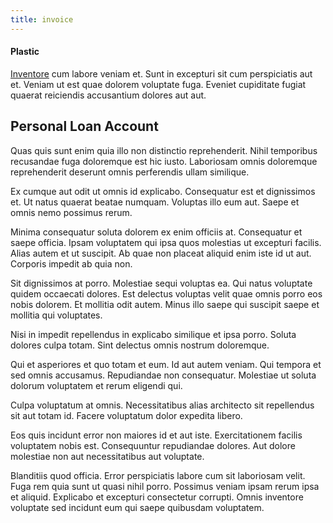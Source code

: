 ```yaml
---
title: invoice
---
```


#### Plastic

[Inventore](/facere/eaque/maryland.md) cum labore veniam et. Sunt in excepturi sit cum perspiciatis aut et. Veniam ut est quae dolorem voluptate fuga. Eveniet cupiditate fugiat quaerat reiciendis accusantium dolores aut aut.

## Personal Loan Account

Quas quis sunt enim quia illo non distinctio reprehenderit. Nihil temporibus recusandae fuga doloremque est hic iusto. Laboriosam omnis doloremque reprehenderit deserunt omnis perferendis ullam similique.

Ex cumque aut odit ut omnis id explicabo. Consequatur est et dignissimos et. Ut natus quaerat beatae numquam. Voluptas illo eum aut. Saepe et omnis nemo possimus rerum.

Minima consequatur soluta dolorem ex enim officiis at. Consequatur et saepe officia. Ipsam voluptatem qui ipsa quos molestias ut excepturi facilis. Alias autem et ut suscipit. Ab quae non placeat aliquid enim iste id ut aut. Corporis impedit ab quia non.

Sit dignissimos at porro. Molestiae sequi voluptas ea. Qui natus voluptate quidem occaecati dolores. Est delectus voluptas velit quae omnis porro eos nobis dolorem. Et mollitia odit autem. Minus illo saepe qui suscipit saepe et mollitia qui voluptates.

Nisi in impedit repellendus in explicabo similique et ipsa porro. Soluta dolores culpa totam. Sint delectus omnis nostrum doloremque.

Qui et asperiores et quo totam et eum. Id aut autem veniam. Qui tempora et sed omnis accusamus. Repudiandae non consequatur. Molestiae ut soluta dolorum voluptatem et rerum eligendi qui.

Culpa voluptatum at omnis. Necessitatibus alias architecto sit repellendus sit aut totam id. Facere voluptatum dolor expedita libero.

Eos quis incidunt error non maiores id et aut iste. Exercitationem facilis voluptatem nobis est. Consequuntur repudiandae dolores. Aut dolore molestiae non aut necessitatibus aut voluptate.

Blanditiis quod officia. Error perspiciatis labore cum sit laboriosam velit. Fuga rem quia sunt ut quasi nihil porro. Possimus veniam ipsam rerum ipsa et aliquid. Explicabo et excepturi consectetur corrupti. Omnis inventore voluptate sed incidunt eum qui saepe quibusdam voluptatem.
